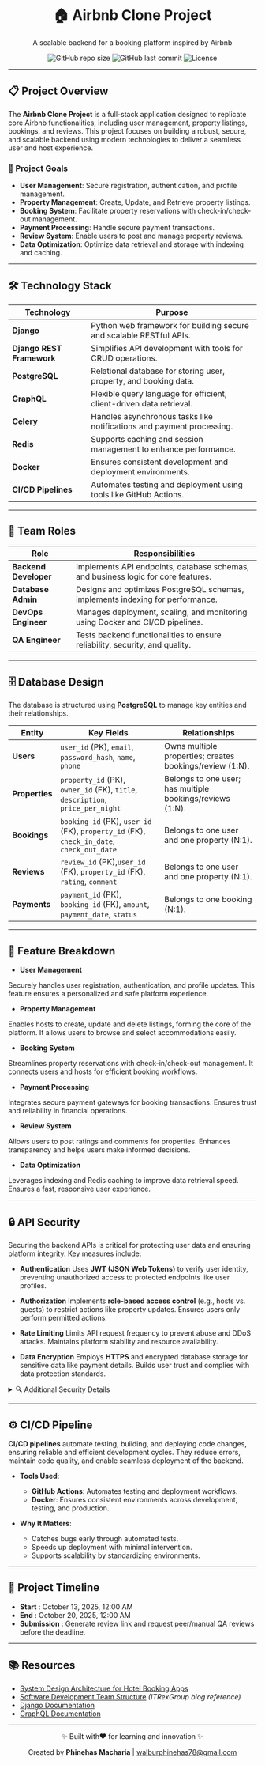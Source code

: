 <div align="center">
  <h1>🏠 Airbnb Clone Project</h1>
  <p>A scalable backend for a booking platform inspired by Airbnb</p>

![GitHub repo size](https://img.shields.io/github/repo-size/MachariaP/airbnb-clone-project)
  ![GitHub last commit](https://img.shields.io/github/last-commit/MachariaP/airbnb-clone-project)
  ![License](https://img.shields.io/github/license/MachariaP/airbnb-clone-project)
</div>

---

## 📋 Project Overview
The **Airbnb Clone Project** is a full-stack application designed to replicate
core Airbnb functionalities, including user management, property listings, bookings, and reviews.
This project focuses on building a robust, secure, and scalable backend using modern technologies to deliver a seamless user and host experience.


### 🎯 Project Goals
- **User Management**: Secure registration, authentication, and profile management.
- **Property Management**: Create, Update, and Retrieve property listings.
- **Booking System**: Facilitate property reservations with check-in/check-out management.
- **Payment Processing**: Handle secure payment transactions.
- **Review System**: Enable users to post and manage property reviews.
- **Data Optimization**: Optimize data retrieval and storage with indexing and caching.

---

##  🛠️ Technology Stack
| Technology                | Purpose                               |
|---------------------------|---------------------------------------|
| **Django**                | Python web framework for building secure and scalable RESTful APIs. |
| **Django REST Framework** | Simplifies API development with tools for CRUD operations. |
| **PostgreSQL**            | Relational database for storing user, property, and booking data. |
| **GraphQL**               | Flexible query language for efficient, client-driven data retrieval. |
| **Celery**                | Handles asynchronous tasks like notifications and payment processing. |
| **Redis**                 | Supports caching and session management to enhance performance. |
| **Docker**                | Ensures consistent development and deployment environments. |
| **CI/CD Pipelines**       | Automates testing and deployment using tools like GitHub Actions.|

---

## 👥 Team Roles
| Role                  | Responsibilities                                |
|-----------------------|-------------------------------------------------|
| **Backend Developer** | Implements API endpoints, database schemas, and business logic for core features. |
| **Database Admin**    | Designs and optimizes PostgreSQL schemas, implements indexing for performance. |
| **DevOps Engineer**   | Manages deployment, scaling, and monitoring using Docker and CI/CD pipelines. |
| **QA Engineer**       | Tests backend functionalities to ensure reliability, security, and quality. |

---

## 🗄️ Database Design
The database is structured using **PostgreSQL** to manage key entities and their relationships.

| Entity      | Key Fields                       | Relationships           |
|-------------|----------------------------------|-------------------------|
| **Users**   | `user_id` (PK), `email`, `password_hash`, `name`, `phone` | Owns multiple properties; creates bookings/review (1:N). |
| **Properties** | `property_id` (PK), `owner_id` (FK), `title`, `description`, `price_per_night` | Belongs to one user; has multiple bookings/reviews (1:N). |
| **Bookings** | `booking_id` (PK), `user_id` (FK), `property_id` (FK), `check_in_date`, `check_out_date` | Belongs to one user and one property (N:1). |
| **Reviews** | `review_id` (PK),`user_id` (FK), `property_id` (FK), `rating`, `comment` | Belongs to one user and one property (N:1). |
| **Payments** | `payment_id` (PK), `booking_id` (FK), `amount`, `payment_date`, `status` | Belongs to one booking (N:1). |

---

## 🚀 Feature Breakdown
- **User Management**

Securely handles user registration, authentication, and profile updates. This feature ensures a personalized and safe platform experience.

- **Property Management**

Enables hosts to create, update and delete listings, forming the core of the platform. It allows users to browse and select accommodations easily.

- **Booking System**

Streamlines property reservations with check-in/check-out management. It connects users and hosts for efficient booking workflows.

- **Payment Processing**

Integrates secure payment gateways for booking transactions. Ensures trust and reliability in financial operations.

- **Review System**

Allows users to post ratings and comments for properties. Enhances transparency and helps users make informed decisions.

- **Data Optimization**

Leverages indexing and Redis caching to improve data retrieval speed. Ensures a fast, responsive user experience.

---

## 🔒 API Security
Securing the backend APIs is critical for protecting user data and ensuring platform integrity. Key measures include:
- **Authentication**
Uses **JWT (JSON Web Tokens)** to verify user identity, preventing unauthorized access to protected endpoints like user profiles.

- **Authorization**
Implements **role-based access control** (e.g., hosts vs. guests) to restrict actions like property updates.
Ensures users only perform permitted actions.

- **Rate Limiting**
Limits API request frequency to prevent abuse and DDoS attacks. Maintains platform stability and resource availability.

- **Data Encryption**
Employs **HTTPS** and encrypted database storage for sensitive data like payment details. Builds user trust and complies with data protection standards.

<details>
<summary>🔍 Additional Security Details</summary>

- **Input Validation**: Prevents SQL injection and XSS attacks by sanitizing user inputs.
- **Secure Password Hashing**: Uses bcrypt to securely hash passwords, protecting user credentials.
- **Regular Security Audits**: Conducts periodic audits to identify and mitigate vulnerabilities.

</details>

---

## ⚙️  CI/CD Pipeline
**CI/CD pipelines** automate testing, building, and deploying code changes, ensuring reliable and efficient development cycles.
They reduce errors, maintain code quality, and enable seamless deployment of the backend.

- **Tools Used**:
  - **GitHub Actions**: Automates testing and deployment workflows.
  - **Docker**: Ensures consistent environments across development, testing, and production.

- **Why It Matters**:
  - Catches bugs early through automated tests.
  - Speeds up deployment with minimal intervention.
  - Supports scalability by standardizing environments.

---

## 📅 Project Timeline
- **Start** : October 13, 2025, 12:00 AM
- **End** : October 20, 2025, 12:00 AM
- **Submission** : Generate review link and request peer/manual QA reviews before the deadline.

---

## 📚 Resources
- [System Design Architecture for Hotel Booking Apps](https://medium.com/nerd-for-tech/system-design-architecture-for-hotel-booking-apps-like-airbnb-oyo-6efb4f4dddd7)
- [Software Development Team Structure](https://itrexgroup.com/blog/software-development-team-structure-roles-responsibilities/) *(ITRexGroup blog reference)*
- [Django Documentation](https://docs.djangoproject.com/)
- [GraphQL Documentation](https://graphql.org/)

---

<div align="center">
  <p>✨ Built with❤️ for learning and innovation ✨</p>
  <p>Created by <strong>Phinehas Macharia</strong> | <a href="mailto:walburphinehas78@gmail.com">walburphinehas78@gmail.com</a></p>
</div>
